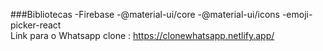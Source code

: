 ###Bibliotecas
-Firebase
-@material-ui/core
-@material-ui/icons
-emoji-picker-react
<br/>
Link para o Whatsapp clone : https://clonewhatsapp.netlify.app/
